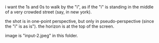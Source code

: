 i want the 1s and 0s to walk by the "i", as if the "i" is standing in the middle of a very crowded street (say, in new york). 

the shot is in one-point perspective, but only in pseudo-perspective (since the "i" is as is"). the horizon is at the top of the screen.

image is "input-2.jpeg" in this folder.